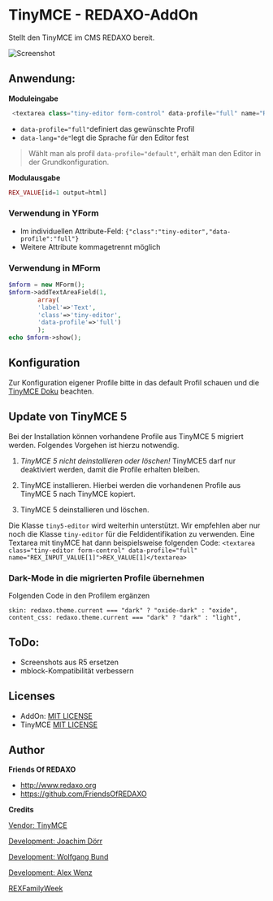 # TinyMCE - REDAXO-AddOn 

Stellt den TinyMCE im CMS REDAXO bereit. 

![Screenshot](https://github.com/FriendsOfREDAXO/tinymce5/blob/assets/screenshot6.png?raw=true)

## Anwendung: 

**Moduleingabe**

```php
 <textarea class="tiny-editor form-control" data-profile="full" name="REX_INPUT_VALUE[1]">REX_VALUE[1]</textarea>
```

- `data-profile="full"`definiert das gewünschte Profil 
- `data-lang="de"`legt die Sprache für den Editor fest

> Wählt man als profil `data-profile="default"`, erhält man den Editor in der Grundkonfiguration. 

**Modulausgabe**

```php
REX_VALUE[id=1 output=html]
```

### Verwendung in YForm

- Im individuellen Attribute-Feld: ``` {"class":"tiny-editor","data-profile":"full"} ```
- Weitere Attribute kommagetrennt möglich

### Verwendung in MForm

```php
$mform = new MForm();
$mform->addTextAreaField(1, 
        array(
        'label'=>'Text',
        'class'=>'tiny-editor', 
        'data-profile'=>'full')
        );
echo $mform->show();
```

## Konfiguration

Zur Konfiguration eigener Profile bitte in das default Profil schauen und die [TinyMCE Doku](https://www.tiny.cloud/docs/) beachten.


## Update von TinyMCE 5

Bei der Installation können vorhandene Profile aus TinyMCE 5 migriert werden. Folgendes Vorgehen ist hierzu notwendig.

1. *TinyMCE 5 nicht deinstallieren oder löschen!* TinyMCE5 darf nur deaktiviert werden, damit die Profile erhalten bleiben.

2. TinyMCE installieren. Hierbei werden die vorhandenen Profile aus TinyMCE 5 nach TinyMCE kopiert.

3. TinyMCE 5 deinstallieren und löschen.

Die Klasse `tiny5-editor` wird weiterhin unterstützt. Wir empfehlen aber nur noch die Klasse `tiny-editor` für die Feldidentifikation zu verwenden. Eine Textarea mit tinyMCE hat dann beispielsweise folgenden Code: `<textarea class="tiny-editor form-control" data-profile="full" name="REX_INPUT_VALUE[1]">REX_VALUE[1]</textarea>`

### Dark-Mode in die migrierten Profile übernehmen

Folgenden Code in den Profilem ergänzen

```
skin: redaxo.theme.current === "dark" ? "oxide-dark" : "oxide",
content_css: redaxo.theme.current === "dark" ? "dark" : "light",
```

## ToDo:

- Screenshots aus R5 ersetzen
- mblock-Kompatibilität verbessern


## Licenses

- AddOn: [MIT LICENSE](https://github.com/FriendsOfREDAXO/tinymce/blob/master/LICENSE.md)
- TinyMCE [MIT LICENSE](https://github.com/tinymce/tinymce/blob/develop/LICENSE.TXT)


## Author

**Friends Of REDAXO**

* http://www.redaxo.org
* https://github.com/FriendsOfREDAXO

**Credits**

[Vendor: TinyMCE](https://www.tiny.cloud)

[Development: Joachim Dörr](https://github.com/joachimdoerr)

[Development: Wolfgang Bund](https://github.com/dtpop)

[Development: Alex Wenz](https://github.com/alexwenz)

[REXFamilyWeek](https://ferien-am-tressower-see.de/rexfamilyweek-2023/)



